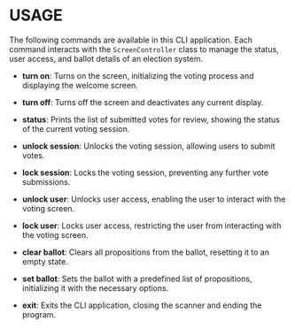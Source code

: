 # USAGE

The following commands are available in this CLI application. Each command interacts with the `ScreenController` class to manage the status, user access, and ballot details of an election system.

- **turn on**: Turns on the screen, initializing the voting process and displaying the welcome screen.

- **turn off**: Turns off the screen and deactivates any current display.

- **status**: Prints the list of submitted votes for review, showing the status of the current voting session.

- **unlock session**: Unlocks the voting session, allowing users to submit votes.

- **lock session**: Locks the voting session, preventing any further vote submissions.

- **unlock user**: Unlocks user access, enabling the user to interact with the voting screen.

- **lock user**: Locks user access, restricting the user from interacting with the voting screen.

- **clear ballot**: Clears all propositions from the ballot, resetting it to an empty state.

- **set ballot**: Sets the ballot with a predefined list of propositions, initializing it with the necessary options.

- **exit**: Exits the CLI application, closing the scanner and ending the program.